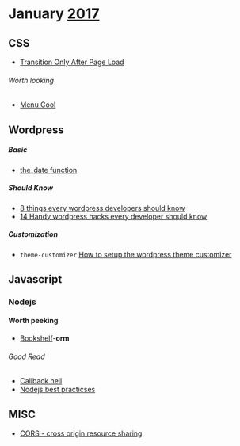 # January [2017]
[2017]: https://github.com/gistnoor/Links/tree/master/Year

## CSS
* [Transition Only After Page Load](https://css-tricks.com/transitions-only-after-page-load/)

###### Worth looking
* [Menu Cool](http://www.menucool.com/)

## Wordpress

##### Basic
* [the_date function](http://buildwpyourself.com/the-date-function-display-date/)

##### Should Know
* [8 things every wordpress developers should know](http://www.spiralclick.com/blog/8-things-every-wordpress-developer-should-know)
* [14 Handy wordpress hacks every developer should know](https://premium.wpmudev.org/blog/14-handy-wordpress-hacks-every-developer-should-know/)


##### Customization
* ``theme-customizer`` [How to setup the wordpress theme customizer](http://buildwpyourself.com/wordpress-theme-customizer/)


## Javascript

### Nodejs

#### Worth peeking
* [Bookshelf](http://bookshelfjs.org/)-**orm**

###### Good Read
* [Callback hell](http://callbackhell.com/)
* [Nodejs best practicses](http://justbuildsomething.com/node-js-best-practices/)


## MISC
* [CORS - cross origin resource sharing](https://en.wikipedia.org/wiki/Cross-origin_resource_sharing)
